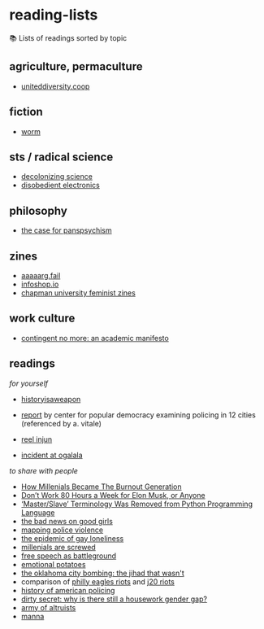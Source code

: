 # reading-lists
📚 Lists of readings sorted by topic

## agriculture, permaculture
  * [uniteddiversity.coop](http://library.uniteddiversity.coop/)

## fiction
  * [worm](https://parahumans.wordpress.com/)
  
## sts / radical science
  * [decolonizing science](https://medium.com/@chanda/decolonising-science-reading-list-339fb773d51f#.x0dvzakgw)
  * [disobedient electronics](http://www.disobedientelectronics.com/resources/Hertz-Disobedient-Electronics-Protest-201801081332c.pdf)
  
## philosophy
  * [the case for panspsychism](https://philosophynow.org/issues/121/The_Case_For_Panpsychism)
  
## zines
  * [aaaaarg.fail](http://aaaaarg.fail/collection/list)
  * [infoshop.io](http://infoshop.io/)
  * [chapman university feminist zines](http://digitalcommons.chapman.edu/feminist_zines/)
  
## work culture
  * [contingent no more: an academic manifesto](https://thebaffler.com/the-poverty-of-theory/contingent-no-more)

## readings
*for yourself*


  * [historyisaweapon](http://historyisaweapon.com/)






  * [report](https://populardemocracy.org/news-and-publications/report-examining-12-city-county-budgets-reveals-heavy-spending-policing) by center for popular democracy examining policing in 12 cities (referenced by a. vitale)
  * [reel injun](https://en.wikipedia.org/wiki/Reel_Injun)
  * [incident at ogalala](https://en.wikipedia.org/wiki/Incident_at_Oglala)
  
*to share with people*
  * [How Millenials Became The Burnout Generation](https://www.buzzfeednews.com/article/annehelenpetersen/millennials-burnout-generation-debt-work?fbclid=IwAR3KJ7_yxbjJO7RhRStjtQ1BDv_eUGMjNpqtj3P6tRDIDsRIYvsDd70fGB8)
  * [Don’t Work 80 Hours a Week for Elon Musk, or Anyone](https://www.vice.com/en_us/article/ev3b3p/dont-work-80-hours-a-week-for-elon-musk-or-anyone?utm_source=vicefbus&fbclid=IwAR1hPsfg9qSJDwrbIPC3nxuj-UAMwytVhPaAZ739EoWFzwYHynjG_mDQrTM)
  * [‘Master/Slave’ Terminology Was Removed from Python Programming Language](https://motherboard.vice.com/en_us/article/8x7akv/masterslave-terminology-was-removed-from-python-programming-language?utm_source=mbfb&fbclid=IwAR1Pk5EnM4N9soxSKwbqprs2QGbWMMk0cr9d_7yC5u6-15X3w02w1fjulb0)
  * [the bad news on good girls](https://mobile.nytimes.com/2017/11/24/opinion/sunday/girls-parents-boys-gender.html)
  * [mapping police violence](https://mappingpoliceviolence.org/)
  * [the epidemic of gay loneliness](http://highline.huffingtonpost.com/articles/en/gay-loneliness/)
  * [millenials are screwed](http://highline.huffingtonpost.com/articles/en/poor-millennials/)
  * [free speech as battleground](https://www.jacobinmag.com/2017/04/free-speech-charles-murray-campus-protest)
  * [emotional potatoes](https://medium.com/@katecom/the-potato-metaphor-for-emotional-labor-4d2d369d33d7)
  * [the oklahoma city bombing: the jihad that wasn't](https://fair.org/extra/the-oklahoma-city-bombing/)
  * comparison of [philly eagles riots](https://www.youtube.com/watch?v=U_3DyPEYO54&feature=youtu.be) and [j20 riots](https://www.youtube.com/watch?v=OHoNGQeYFMI&feature=youtu.be)
  * [history of american policing](http://originalpeople.org/slave-patrols-police/)
  * [dirty secret: why is there still a housework gender gap?](https://www.theguardian.com/inequality/2018/feb/17/dirty-secret-why-housework-gender-gap)
  * [army of altruists](https://theanarchistlibrary.org/library/david-graeber-army-of-altruists)
  * [manna](http://marshallbrain.com/manna1.htm)
